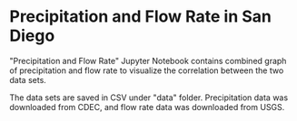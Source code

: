 # Precipitation and Flow Rate in San Diego

"Precipitation and Flow Rate" Jupyter Notebook contains combined graph of precipitation and flow rate to visualize the correlation between the two data sets.

The data sets are saved in CSV under "data" folder. Precipitation data was downloaded from CDEC, and flow rate data was downloaded from USGS.